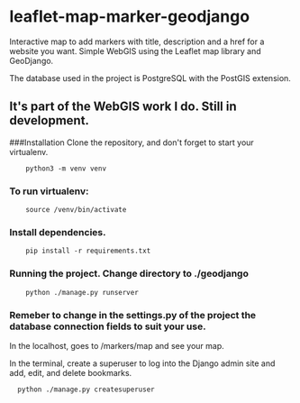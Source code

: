 # leaflet-map-marker-geodjango
Interactive map to add markers with title, description and a href for a website you want.
Simple WebGIS using the Leaflet map library and GeoDjango.

The database used in the project is PostgreSQL with the PostGIS extension.

## It's part of the WebGIS work I do. Still in development.

###Installation 
Clone the repository, and don't forget to start your virtualenv.
```
    python3 -m venv venv
```

### To run virtualenv:
```
    source /venv/bin/activate
```
### Install dependencies.
```
    pip install -r requirements.txt
```

### Running the project. Change directory to ./geodjango
```
    python ./manage.py runserver
```
### Remeber to change in the settings.py of the project the database connection fields to suit your use.

In the localhost, goes to /markers/map and see your map.

In the terminal, create a superuser to log into the Django admin site and add, edit, and delete bookmarks.
```
  python ./manage.py createsuperuser
```

